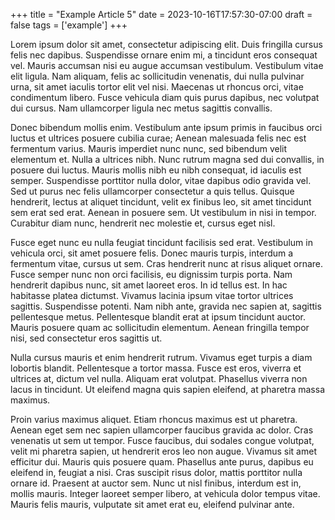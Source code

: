 +++
title = "Example Article 5"
date = 2023-10-16T17:57:30-07:00
draft = false
tags = ['example']
+++

Lorem ipsum dolor sit amet, consectetur adipiscing elit. Duis fringilla cursus felis nec dapibus. Suspendisse ornare enim mi, a tincidunt eros consequat vel. Mauris accumsan nisi eu augue accumsan vestibulum. Vestibulum vitae elit ligula. Nam aliquam, felis ac sollicitudin venenatis, dui nulla pulvinar urna, sit amet iaculis tortor elit vel nisi. Maecenas ut rhoncus orci, vitae condimentum libero. Fusce vehicula diam quis purus dapibus, nec volutpat dui cursus. Nam ullamcorper ligula nec metus sagittis convallis.

Donec bibendum mollis enim. Vestibulum ante ipsum primis in faucibus orci luctus et ultrices posuere cubilia curae; Aenean malesuada felis nec est fermentum varius. Mauris imperdiet nunc nunc, sed bibendum velit elementum et. Nulla a ultrices nibh. Nunc rutrum magna sed dui convallis, in posuere dui luctus. Mauris mollis nibh eu nibh consequat, id iaculis est semper. Suspendisse porttitor nulla dolor, vitae dapibus odio gravida vel. Sed ut purus nec felis ullamcorper consectetur a quis tellus. Quisque hendrerit, lectus at aliquet tincidunt, velit ex finibus leo, sit amet tincidunt sem erat sed erat. Aenean in posuere sem. Ut vestibulum in nisi in tempor. Curabitur diam nunc, hendrerit nec molestie et, cursus eget nisl.

Fusce eget nunc eu nulla feugiat tincidunt facilisis sed erat. Vestibulum in vehicula orci, sit amet posuere felis. Donec mauris turpis, interdum a fermentum vitae, cursus ut sem. Cras hendrerit nunc at risus aliquet ornare. Fusce semper nunc non orci facilisis, eu dignissim turpis porta. Nam hendrerit dapibus nunc, sit amet laoreet eros. In id tellus est. In hac habitasse platea dictumst. Vivamus lacinia ipsum vitae tortor ultrices sagittis. Suspendisse potenti. Nam nibh ante, gravida nec sapien at, sagittis pellentesque metus. Pellentesque blandit erat at ipsum tincidunt auctor. Mauris posuere quam ac sollicitudin elementum. Aenean fringilla tempor nisi, sed consectetur eros sagittis ut.

Nulla cursus mauris et enim hendrerit rutrum. Vivamus eget turpis a diam lobortis blandit. Pellentesque a tortor massa. Fusce est eros, viverra et ultrices at, dictum vel nulla. Aliquam erat volutpat. Phasellus viverra non lacus in tincidunt. Ut eleifend magna quis sapien eleifend, at pharetra massa maximus.

Proin varius maximus aliquet. Etiam rhoncus maximus est ut pharetra. Aenean eget sem nec sapien ullamcorper faucibus gravida ac dolor. Cras venenatis ut sem ut tempor. Fusce faucibus, dui sodales congue volutpat, velit mi pharetra sapien, ut hendrerit eros leo non augue. Vivamus sit amet efficitur dui. Mauris quis posuere quam. Phasellus ante purus, dapibus eu eleifend in, feugiat a nisi. Cras suscipit risus dolor, mattis porttitor nulla ornare id. Praesent at auctor sem. Nunc ut nisl finibus, interdum est in, mollis mauris. Integer laoreet semper libero, at vehicula dolor tempus vitae. Mauris felis mauris, vulputate sit amet erat eu, eleifend pulvinar ante.
